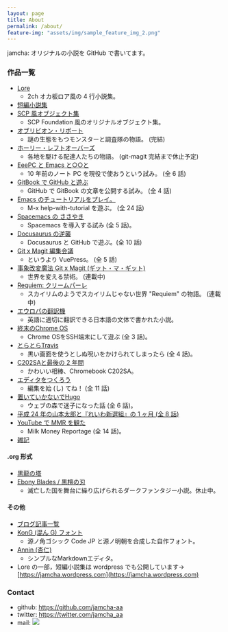 ```yaml
---
layout: page
title: About
permalink: /about/
feature-img: "assets/img/sample_feature_img_2.png"
---
```


jamcha: オリジナルの小説を GitHub で書いてます。

### 作品一覧

-   [Lore](https://jamcha-aa.github.io/Lore/)
    + 2ch オカ板ロア風の 4 行小説集。
-   [短編小説集](https://jamcha-aa.github.io/ShortShort/)
-   [SCP 風オブジェクト集](https://jamcha-aa.github.io/SCP/)
    + SCP Foundation 風のオリジナルオブジェクト集。
-   [オブリビオン・リポート](https://jamcha-aa.github.io/OblivionReports/)
    + 謎の生態をもつモンスターと調査隊の物語。 (完結)
-   [ホーリー・レフトオーバーズ](https://jamcha-aa.github.io/holy-leftovers/)
    + 各地を駆ける配達人たちの物語。 (git-magit 完結まで休止予定)
-   [EeePC と Emacs と○○と](https://jamcha-aa.github.io/EeePC/)
    + 10 年前のノート PC を現役で使おうという試み。 (全 6 話)
-   [GitBook で GitHub と遊ぶ](https://jamcha-aa.github.io/Gitbook-Guide/)
    + GitHub で GitBook の文章を公開する試み。 (全 4 話)
-   [Emacs のチュートリアルをプレイ。](https://jamcha-aa.github.io/Emacs-tutorial/)
    + M-x help-with-tutorial を遊ぶ。 (全 24 話)
-   [Spacemacs の ささやき](https://jamcha-aa.github.io/Spacemacs-Guide/)
    + Spacemacs を導入する試み (全 5 話)。
-   [Docusaurus の逆襲](https://jamcha-aa.github.io/Docusaurus-Guide/)
    + Docusaurus と GitHub で遊ぶ。(全 10 話)
-   [Git x Magit 編集会議](https://jamcha-aa.github.io/magit-meeting/)
    + というより VuePress。 (全 5 話)
-   [事象改変魔法 Git x Magit (ギット・マ・ギット)](https://jamcha-aa.github.io/git-magit/)
    + 世界を変える禁術。 (連載中)
-   [Requiem: クリームパーレ](https://jamcha-aa.github.io/Requiem-novel/)
    + スカイリムのようでスカイリムじゃない世界 "Requiem" の物語。 (連載中)
-   [エウロパの翻訳機](https://jamcha-aa.github.io/compatible-novels/)
    + 英語に適切に翻訳できる日本語の文体で書かれた小説。
-   [終末のChrome OS](https://jamcha-aa.github.io/cloudready-VT/)
    + Chrome OSをSSH端末にして遊ぶ (全 3 話)。
-   [とらとらTravis](https://jamcha-aa.github.io/travisci/)
    + 黒い画面を使うとしぬ呪いをかけられてしまったら (全 4 話)。
-   [C202SAと最後の 2 年間](https://jamcha-aa.github.io/c202sa/)
    + かわいい相棒、Chromebook C202SA。
-   [エディタをつくろう](https://jamcha-aa.github.io/making-editor/)
    + 編集を始 (し) てね！ (全 11 話)
-   [置いていかないでHugo](https://jamcha-aa-hugo.netlify.com/)
    + ウェブの森で迷子になった話 (全 6 話)。
-   [平成 24 年の山本太郎と『れいわ新選組』の 1 ヶ月 (全 8 話)](https://jamcha-aa-harmoniyangindah.netlify.com/)
-   [YouTube で MMR を観た](https://jamcha-aa-mitsuyama.netlify.com/)
    + Milk Money Reportage (全 14 話)。
-   [雑記](https://jamcha-aa.gitbook.io/column/)

#### .org 形式
-   [黒龍の塔](https://github.com/jamcha-aa/TowerofThem)
-   [Ebony Blades / 黒檀の刃](https://github.com/jamcha-aa/EbonyBlades)
    + 滅亡した国を舞台に繰り広げられるダークファンタジー小説。休止中。

#### その他

-   [ブログ記事一覧](https://jamcha-aa.github.io/archive.html) 
-   [KonG (混ん G) フォント](https://github.com/jamcha-aa/KonG)
    + 源ノ角ゴシック Code JP と源ノ明朝を合成した自作フォント。
-   [Annin (杏仁)](https://github.com/jamcha-aa/Annin)
    + シンプルなMarkdownエディタ。
-   Lore の一部，短編小説集は wordpress でも公開しています→ [https://jamcha.wordpress.com](https://jamcha.wordpress.com)

### Contact

-   github: [<https://github.com/jamcha-aa>](https://github.com/jamcha-aa)
-   twitter: [<https://twitter.com/jamcha_aa>](https://twitter.com/jamcha_aa)
-   mail: ![](https://services.nexodyne.com/email/icon/DmmOkiL%2B.Lhw/Owdx44Y%3D/R01haWw%3D/0/image.png)
